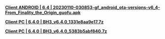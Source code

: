 **[Client ANDROID | 6.4 | 20230110-030853-gf_android_ota-versions-v6_4-From_Finality_the_Origin_guofu.apk ](https://bundle.bh3.com/public/Android/20230110-030853-gf_android_ota-versions-v6_4-From_Finality_the_Origin_guofu.apk)**

**[Client PC | 6.4.0 | BH3_v6.4.0_1331e8aa9e17.7z ](https://bundle.bh3.com/ptpublic/rel/20230116101825_JscRRCB6O6EzK9C5/PC/BH3_v6.4.0_1331e8aa9e17.7z)**

**[Client PC | 6.4.0 | BH3_v6.4.0_5383b5abf840.7z ](https://d2wztyirwsuyyo.cloudfront.net/ptpublic/bh3_global/20230210215713_lTSsw7jpbqxD15t1/BH3_v6.4.0_5383b5abf840.7z)**
